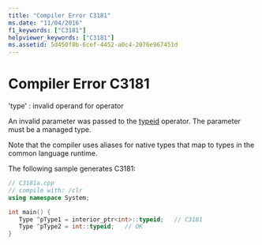 ```yaml
---
title: "Compiler Error C3181"
ms.date: "11/04/2016"
f1_keywords: ["C3181"]
helpviewer_keywords: ["C3181"]
ms.assetid: 5d450f8b-6cef-4452-a0c4-2076e967451d
---
```

# Compiler Error C3181

'type' : invalid operand for operator

An invalid parameter was passed to the [typeid](../../extensions/typeid-cpp-component-extensions.md) operator. The parameter must be a managed type.

Note that the compiler uses aliases for native types that map to types in the common language runtime.

The following sample generates C3181:

```cpp
// C3181a.cpp
// compile with: /clr
using namespace System;

int main() {
   Type ^pType1 = interior_ptr<int>::typeid;   // C3181
   Type ^pType2 = int::typeid;   // OK
}
```
